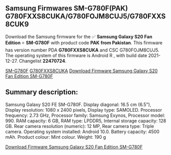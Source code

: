 <h2>Samsung Firmwares SM-G780F(PAK) G780FXXS8CUKA/G780FOJM8CUJ5/G780FXXS8CUK9</h2>
Download the Samsung firmware for the ✅ <strong>Samsung Galaxy S20 Fan Edition </strong> ⭐ <strong>SM-G780F</strong> with product code <strong>PAK</strong> <strong> from Pakistan</strong>. This firmware has version number PDA <strong>G780FXXS8CUKA</strong> and CSC G780FOJM8CUJ5. The operating system of this firmware is Android R , with build date 2021-12-27. Changelist <strong>22470724</strong>.

[SM-G780F](https://samfirm.shop/samsung/model/SM-G780F)
[G780FXXS8CUKA](https://samfirm.shop/samsung/pda/G780FXXS8CUKA)
[Download Firmware Samsung Galaxy S20 Fan Edition SM-G780F](https://samfirm.shop/samsung/firmware/485371)
<h2>Summary description:</h2>
<p>Samsung Galaxy S20 FE SM-G780F. Display diagonal: 16.5 cm (6.5"), Display resolution: 1080 x 2400 pixels, Display type: SAMOLED. Processor frequency: 2.73 GHz, Processor family: Samsung Exynos, Processor model: 990. RAM capacity: 6 GB, RAM type: LPDDR5, Internal storage capacity: 128 GB. Rear camera resolution (numeric): 12 MP, Rear camera type: Triple camera. Operating system installed: Android 10.0. Battery capacity: 4500 mAh. Product colour: Mint colour. Weight: 190 g</p>


[Download Firmware Samsung Galaxy S20 Fan Edition SM-G780F](https://samfirm.shop/samsung/firmware/485371)
